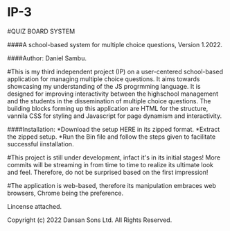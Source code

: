 # IP-3
#QUIZ BOARD SYSTEM

####A school-based system for multiple choice questions, Version 1.2022.

####Author: Daniel Sambu.

#This is my third independent project (IP) on a user-centered school-based application for managing multiple choice questions. It aims towards showcasing my understanding of the JS progrmming language. It is designed for improving interactivity between the highschool management and the students in the dissemination of multiple choice questions. The building blocks forming up this application are HTML for the structure, vannila CSS for styling and Javascript for page dynamism and interactivity.

####Installation: *Download the setup HERE in its zipped format. *Extract the zipped setup. *Run the Bin file and follow the steps given to facilitate successful iinstallation.

#This project is still under development, infact it's in its initial stages! More commits will be streaming in from time to time to realize its ultimate look and feel. Therefore, do not be surprised based on the first impression!

#The application is web-based, therefore its manipulation embraces web browsers, Chrome being the preference.

Lincense attached.

Copyright (c) 2022 Dansan Sons Ltd. All Rights Reserved.
